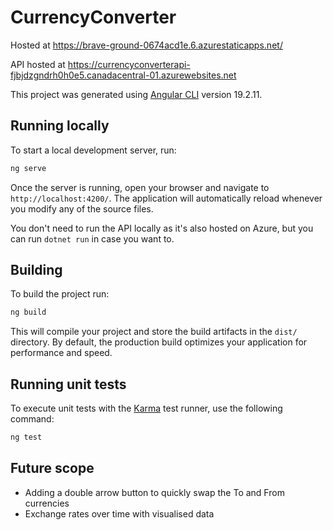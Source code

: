 # CurrencyConverter

Hosted at https://brave-ground-0674acd1e.6.azurestaticapps.net/


API hosted at https://currencyconverterapi-fjbjdzgndrh0h0e5.canadacentral-01.azurewebsites.net


This project was generated using [Angular CLI](https://github.com/angular/angular-cli) version 19.2.11.

## Running locally

To start a local development server, run:

```bash
ng serve
```

Once the server is running, open your browser and navigate to `http://localhost:4200/`. The application will automatically reload whenever you modify any of the source files.

You don't need to run the API locally as it's also hosted on Azure, but you can run ```dotnet run``` in case you want to.

## Building

To build the project run:

```bash
ng build
```

This will compile your project and store the build artifacts in the `dist/` directory. By default, the production build optimizes your application for performance and speed.

## Running unit tests

To execute unit tests with the [Karma](https://karma-runner.github.io) test runner, use the following command:
```bash
ng test
```

## Future scope

- Adding a double arrow button to quickly swap the To and From currencies
- Exchange rates over time with visualised data



